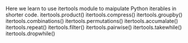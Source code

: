 Here we learn to use itertools module to maipulate Python iterables in shorter code.
itertools.product()
itertools.compress()
itertools.groupby()
itertools.combinations()
itertools.permutations()
itertools.accumalate()
itertools.repeat()
itertools.filter()
itertools.pairwise()
itertools.takewhile()
itertools.dropwhile()
